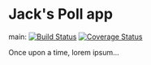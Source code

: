 # Jack's Poll app

main: 
[![Build Status](https://travis-ci.com/jackxujh/swe1-app.svg?branch=main)](https://travis-ci.com/jackxujh/swe1-app)
[![Coverage Status](https://coveralls.io/repos/github/jackxujh/swe1-app/badge.svg?branch=main)](https://coveralls.io/github/jackxujh/swe1-app?branch=main)

Once upon a time, lorem ipsum...
